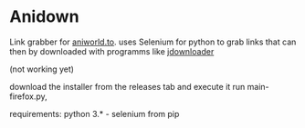 # Anidown

Link grabber for [aniworld.to](aniworld.to).
uses Selenium for python to grab links that can then by downloaded with programms like [jdownloader](https://jdownloader.org)

(not working yet)

download the installer from the releases tab and execute it
run main-firefox.py,

requirements:
  python 3.* - 
  selenium from pip


